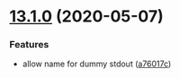 # [13.1.0](https://github.com/ndabAP/vue-command/compare/v13.0.6...v13.1.0) (2020-05-07)


### Features

* allow name for dummy stdout ([a76017c](https://github.com/ndabAP/vue-command/commit/a76017c8699989d693d2b6b203714357ede580f2))
